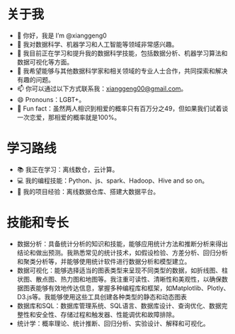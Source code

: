 # 关于我

- 👋 你好，我是 I’m @xianggeng0
- 👀 我对数据科学、机器学习和人工智能等领域非常感兴趣。
- 🌱 我目前正在学习和提升我的数据科学技能，包括数据分析、机器学习算法和数据可视化等方面。
- 💞️ 我希望能够与其他数据科学家和相关领域的专业人士合作，共同探索和解决有趣的问题。
- 📫 你可以通过以下方式联系我：xianggeng00@gmail.com。
- 😄 Pronouns：LGBT+。
- 🎯 Fun fact：虽然两人相识到相爱的概率只有百万分之49，但如果我们试着谈一次恋爱，那相爱的概率就是100%。

# 学习路线

- 📚 我正在学习：离线数仓，云计算。
- 💻 我的编程技能：Python、js、spark、Hadoop、Hive and so on。
- 🧪 我的项目经验：离线数据仓库、搭建大数据平台。

# 技能和专长

- 数据分析：具备统计分析的知识和技能，能够应用统计方法和推断分析来得出结论和做出预测。我熟悉常见的统计技术，如假设检验、方差分析、回归分析和聚类分析等，并能够使用统计软件进行数据分析和模型建立。
- 数据可视化：能够选择适当的图表类型来呈现不同类型的数据，如折线图、柱状图、散点图、热力图和地图等。我注重可读性、清晰性和美观性，以确保数据图表能够有效地传达信息，掌握多种编程库和框架，如Matplotlib、Plotly、D3.js等。我能够使用这些工具创建各种类型的静态和动态图表
- 数据库和SQL：数据库管理系统、SQL语言、数据库设计、查询优化、数据完整性和安全性、存储过程和触发器、性能调优和故障排除。
- 统计学：概率理论、统计推断、回归分析、实验设计、解释和可视化。
